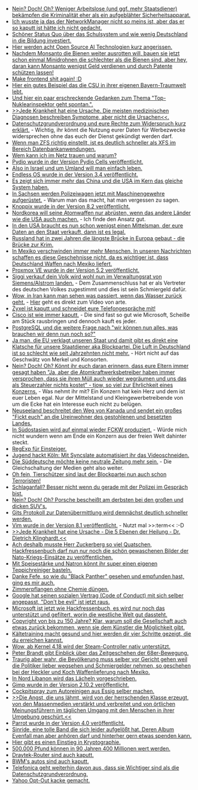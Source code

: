 * [Nein? Doch! Oh? Weniger Arbeitslose (und ggf. mehr Staatsdiener) bekämpfen die Kriminalität eher als ein aufgeblähter Sicherheitsapparat.](https://www.maskenfall.de/?p=12595)
* [Ich wusste ja das der NetworkManager nicht so meins ist, aber das er so kaputt ist hätte ich nicht gedacht.](https://blog.fefe.de/?ts=a4041eeb)
* [Schöner Status Quo über das Schulsystem und wie wenig Deutschland in die Bildung investiert.](https://netzfrauen.org/2018/05/15/teacher/)
* [Hier werden acht Open Source AI Technologien kurz angerissen.](https://opensource.com/article/18/5/top-8-open-source-ai-technologies-machine-learning)
* [Nachdem Monsanto die Bienen weiter ausrotten will, bauen sie jetzt schon einmal Minidrohnen die schlechter als die Bienen sind, aber hey, daran kann Monsanto wenigst Geld verdienen und durch Patente schützen lassen!](https://blog.fefe.de/?ts=a4076cf2)
* [Make frontend shit again! :D](https://makefrontendshitagain.party/)
* [Hier ein gutes Beispiel das die CSU in ihrer eigenen Bayern-Traumwelt lebt.](https://blog.fefe.de/?ts=a4043386)
* [Und hier ein paar erschreckende Gedanken zum Thema "Top-Nuklearinspektor geht spontan.".](https://blog.fefe.de/?ts=a4042ddb)
* [>>Jede Krankheit hat eine Ursache. Die meisten medizinischen Diagnosen beschreiben Symptome, aber nicht die Ursachen<<.](http://www.welt-im-wandel.tv/video/jede-krankheit-hat-eine-ursache-die-5-ebenen-der-heilung/)
* [Datenschutzgrundverordnung und eure Rechte zum Widerspruch kurz erklärt.](https://www.security-insider.de/was-sich-durch-die-dsgvo-bei-online-werbung-aendert-a-685868/) - Wichtig, ihr könnt die Nutzung eurer Daten für Werbezwecke widersprechen ohne das euch der Dienst gekündigt werden darf.
* [Wenn man ZFS richtig einstellt, ist es deutlich schneller als XFS im Bereich Datenbankanwendungen.](https://www.percona.com/blog/2018/05/15/about-zfs-performance/)
* [Wem kann ich im Netz trauen und warum?](https://berlin-ak.ftp.media.ccc.de/events/fiffkon/2017/h264-hd/fiffkon17-16-deu-IT-Sicherheit_im_Gesundheitswesen_hd.mp4)
* [Pydio wurde in der Version Pydio Cells veröffentlicht.](https://www.pro-linux.de/news/1/25897/filesharing-software-pydio-erfindet-sich-neu.html)
* [Also in Israel und um Umland will man einfach leben.](https://blog.fefe.de/?ts=a4053071)
* [Endless OS wurde in der Version 3.4 veröffentlicht.](https://www.pro-linux.de/news/1/25896/endless-os-34-herausgegeben.html)
* [Es zeigt sich immer mehr das China und die USA im Kern das gleiche System haben.](https://blog.fefe.de/?ts=a40520cc)
* [In Sachsen werden Polizeiwagen jetzt mit Maschinengewehre aufgerüstet.](https://www.freiepresse.de/NACHRICHTEN/TOP-THEMA/Polizei-Panzerwagen-sollen-Maschinengewehre-bekommen-artikel10208524.php) - Warum man das macht, hat man vergessen zu sagen.
* [Knoppix wurde in der Version 8.2 veröffentlicht.](https://www.pro-linux.de/news/1/25898/knoppix-82-ver%C3%B6ffentlicht.html)
* [Nordkorea will seine Atomwaffen nur abrüsten, wenn das andere Länder wie die USA auch machen.](https://blog.fefe.de/?ts=a4053b46) - Ich finde den Ansatz gut.
* [In den USA braucht es nun schon wenigst einen Mittelsman, der eure Daten an den Staat verkauft, dann ist es legal.](https://blog.fefe.de/?ts=a402c513)
* [Russland hat in zwei Jahren die längste Brücke in Europa gebaut - die Brücke zur Krim.](https://de.wikipedia.org/wiki/Krim-Br%C3%BCcke)
* [In Mexiko verschwinden immer mehr Menschen. In unseren Nachrichten schaffen es diese Geschehnisse nicht, da es wichtiger ist, dass Deutschland Waffen nach Mexiko liefert.](https://netzfrauen.org/2018/05/17/mexiko/)
* [Proxmox VE wurde in der Version 5.2 veröffentlicht.](https://www.pro-linux.de/news/1/25903/proxmox-ve-52-erleichtert-einrichtung-virtueller-maschinen.html)
* [Siggi verkauf dein Volk wird wohl nun im Verwaltungsrat von Siemens/Alstrom landen.](https://blog.fefe.de/?ts=a4038b73) - Dem Zusammenschluss hat er als Vertreter des deutschen Volkes zugestimmt und dies ist sein Schmiergeld dafür.
* [Wow, in Iran kann man sehen was passiert, wenn das Wasser zurück geht.](https://blog.fefe.de/?ts=a4038a8e) - [Hier](https://www.youtube.com/watch?v=ebpL96HMbLs) geht es direkt zum Video von arte.
* [Zyxel ist kaputt und schneidet eure Telefongespräche mit!](https://blog.fefe.de/?ts=a4034ea9)
* [Cisco ist wie immer kaputt.](https://blog.fefe.de/?ts=a4034fb0) - Die sind fast so gut wie Microsoft, Scheiße am Stück rausbringen und dennoch kauft es jeder.
* [PostgreSQL und die weitere Frage nach "wir können nun alles, was brauchen wir denn nun noch so?"](https://lwn.net/Articles/754790)
* [Ja man, die EU verklagt unseren Staat und damit gibt es direkt eine Klatsche für unsere Staatdiener aka Blockpartei. Die Luft in Deutschland ist so schlecht wie seit Jahrzehnten nicht mehr.](https://netzfrauen.org/2018/05/18/57757/) - Hört nicht auf das Geschwätz von Merkel und Konsorten.
* [Nein? Doch! Oh? Könnt ihr euch daran erinnern, dass eure Eltern immer gesagt haben "Ja, aber die Atomkraftwerksbetreiber haben immer versprochen, dass sie ihren Müll auch wieder wegräumen und uns das als Steuerzahler nichts kostet" - tjow, so viel zur Ehrlichkeit eines Konzerns.](http://www.sonnenseite.com/de/wirtschaft/wortbruch-der-atomkonzerne.html) - Was nehmt ihr mit? Ein Konzern hat kein Herz und dem ist euer Leben egal. Nur der Mittelstand und Kleingewerbetreibende von um die Ecke hat ein Interesse euch nicht zu belügen.
* [Neuseeland beschreitet den Weg von Kanada und sendet ein großes "Fickt euch" an die Ureinwohner des gestohlenen und besetzten Landes.](https://netzfrauen.org/2018/05/18/newzealand/)
* [In Südostasien wird auf einmal wieder FCKW produziert.](https://blog.fefe.de/?ts=a403b2ad) - Würde mich nicht wundern wenn am Ende ein Konzern aus der freien Welt dahinter steckt.
* [RegExp für Einsteiger.](https://opensource.com/article/18/5/getting-started-regular-expressions)
* [Jugend hackt Köln: Mit Syncslate automatisiert ihr das Videoschneiden.](https://ftp.fau.de/cdn.media.ccc.de/events/jugendhackt/2018/h264-hd/jh18_koeln-4004-deu-Syncslate_hd.mp4)
* [Die Süddeutsche möchte keine neutrale Zeitung mehr sein.](https://blog.fefe.de/?ts=a40054d1) - Die Gleichschaltung der Medien geht also weiter.
* [Oh fein, Tierschützer sind laut der Blockpartei nun auch schon Terroristen!](https://netzfrauen.org/2018/05/18/kloeckner/)
* [Schlaganfall? Besser nicht wenn du gerade mit der Polizei im Gespräch bist.](https://blog.fefe.de/?ts=a4007a73)
* [Nein? Doch! Oh? Porsche bescheißt am derbsten bei den großen und dicken SUV's.](https://blog.fefe.de/?ts=a401dadc)
* [Gits Protokoll zur Datenübermittlung wird demnächst deutlich schneller werden.](https://www.phoronix.com/scan.php?page=news_item&px=Git-Gets-New-Wire-Protocol)
* [Vim wurde in der Version 8.1 veröffentlicht.](https://www.vim.org/vim-8.1-released.php) - Nutzt mal >>:term<< :-D
* [>>Jede Krankheit hat eine Ursache - Die 5 Ebenen der Heilung - Dr. Dietrich Klinghardt.<<](http://www.welt-im-wandel.tv/video/jede-krankheit-hat-eine-ursache-die-5-ebenen-der-heilung-dr-dietrich-klinghardt/)
* [Ach deshalb musste Herr Zuckerberg so viel Quatschen, Hackfressenbuch darf nun nur noch die schön gewaschenen Bilder der Nato-Kriegs-Einsätze zu veröffentlichen.](https://propagandaschau.wordpress.com/2018/05/18/facebook-wird-zum-nato-organ/)
* [Mit Speisestärke und Natron könnt ihr super einen eigenen Teppichreiniger basteln.](https://www.smarticular.net/teppich-reinigen-natron-backpulver-speisestaerke-essigwasser-salz/)
* [Danke Fefe, so wie du "Black Panther" gesehen und empfunden hast, ging es mir auch.](https://blog.fefe.de/?ts=a401a79d)
* [Zimmerpflangen ohne Chemie düngen.](https://www.smarticular.net/zimmerpflanzen-nachhaltig-pflegen-duengen-umtopfen-schaedlinge-ohne-chemie/)
* [Google hat seinen sozialen Vertrag (Code of Conduct) mit sich selber angepasst, "Don't be evil" ist jetzt raus.](https://blog.fefe.de/?ts=a5fedf17)
* [Microsoft ist jetzt wie Hackfressenbuch, es wird nur noch das unterstützt und gefiltert, worin die westliche Welt gut dassteht.](https://blog.fefe.de/?ts=a5fed6fc)
* [Copyright von bis zu 150 Jahre? Klar, warum soll die Gesellschaft auch etwas zurück bekommen, wenn sie dem Künstler die Möglichkeit gibt.](https://blog.fefe.de/?ts=a5fe4527)
* [Kältetraining macht gesund und hier werden dir vier Schritte gezeigt, die du erreichen kannst.](https://www.smarticular.net/kaeltetraining-kalt-duschen-eisbad-gesundheit-abnehmen/)
* [Wow, ab Kernel 4.18 wird der Steam-Controller nativ unterstützt.](https://www.phoronix.com/scan.php?page=news_item&px=Steam-Controller-Linux-4.18)
* [Peter Brandt gibt Einblick über das Zeitgeschehen der 68er-Bewegung.](https://weltnetz.tv/video/1487-zeitgeschehen-1-die-68er-bewegung)
* [Traurig aber wahr, die Bevölkerung muss selber vor Gericht gehen weil die Politiker lieber wegsehen und Schmiergelder nehmen, so geschehen bei der Heckler und Koch Waffenlieferung nach Mexiko.](http://www.sonnenseite.com/de/politik/starke-proteste-gegen-toedliche-ruestungsexporte.html)
* [In Nord Libanon wird das Lächeln vorgeschrieben.](https://blog.fefe.de/?ts=a5fc4b43)
* [Gimp wurde in der Version 2.10.2 veröffentlicht.](https://www.pro-linux.de/news/1/25909/gimp-2102-unterst%C3%BCtzt-heif-format.html)
* [Cockpitspray zum Autoreinigen aus Essig selber machen.](https://www.smarticular.net/cockpitspray-autopflege-essig-natuerlich-selber-machen-chemiefrei/)
* [>>Die Angst, die uns lähmt, wird von der herrschenden Klasse erzeugt, von den Massenmedien verstärkt und verbreitet und von örtlichen Meinungsführern im täglichen Umgang mit den Menschen in ihrer Umgebung geschürt.<<](https://propagandaschau.wordpress.com/2018/05/21/ein-imperium-das-im-in-und-ausland-angst-verbreitet-und-vom-kriegsfieber-befallen-ist/)
* [Parrot wurde in der Version 4.0 veröffentlicht.](https://lwn.net/Articles/755095)
* [Sinride, eine tolle Band die sich leider aufgelößt hat. Deren Album Evenfall man aber anhören darf und hinterher gern etwas spenden kann.](https://www.sinride.com/audio.html)
* [Hier gibt es einen Einstieg in Kryptographie.](https://opensource.com/article/18/5/cryptography-pki)
* [500.000 Pfund können in 90 Jahren 400 Millionen wert werden.](https://blog.fefe.de/?ts=a5faec49)
* [Draytek-Router sind auch kaputt.](https://blog.fefe.de/?ts=a5fae768)
* [BWM's autos sind auch kaputt.](https://blog.fefe.de/?ts=a5fae55e)
* [Telefonica geht weiterhin davon aus, dass sie Wichtiger sind als die Datenschutzgrundverordnung.](https://blog.fefe.de/?ts=a5facab2)
* [Yahoo Opt-Out kacke gemacht.](https://ptrace.fefe.de/yahoo-opt-out.png)
